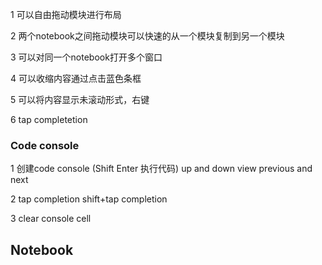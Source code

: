 1 可以自由拖动模块进行布局

2 两个notebook之间拖动模块可以快速的从一个模块复制到另一个模块

3 可以对同一个notebook打开多个窗口

4 可以收缩内容通过点击蓝色条框

5 可以将内容显示未滚动形式，右键

6 tap completetion



### Code console

1 创建code console (Shift Enter 执行代码) up and down view previous and next

2 tap completion shift+tap completion

3 clear console cell



## Notebook



